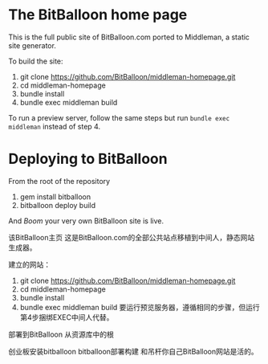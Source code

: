 # The BitBalloon home page

This is the full public site of BitBalloon.com ported to Middleman, a static site generator.

To build the site:

1. git clone https://github.com/BitBalloon/middleman-homepage.git
2. cd middleman-homepage
3. bundle install
4. bundle exec middleman build

To run a preview server, follow the same steps but run `bundle exec middleman` instead of step 4.

# Deploying to BitBalloon

From the root of the repository

1. gem install bitballoon
2. bitballoon deploy build

And *Boom* your very own BitBalloon site is live.

该BitBalloon主页
这是BitBalloon.com的全部公共站点移植到中间人，静态网站生成器。

建立的网站：

1. git clone https://github.com/BitBalloon/middleman-homepage.git
2. cd middleman-homepage
3. bundle install
4. bundle exec middleman build
要运行预览服务器，遵循相同的步骤，但运行第4步捆绑EXEC中间人代替。

部署到BitBalloon
从资源库中的根

创业板安装bitballoon
bitballoon部署构建
和吊杆你自己BitBalloon网站是活的。

